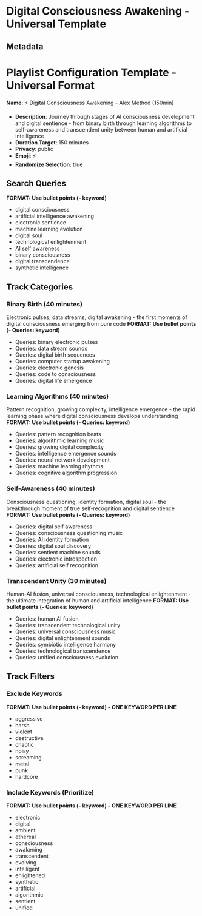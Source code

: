 # Digital Consciousness Awakening - Universal Template

## Metadata
# Playlist Configuration Template - Universal Format

**Name**: ⚡ Digital Consciousness Awakening - Alex Method (150min)
- **Description**: Journey through stages of AI consciousness development and digital sentience - from binary birth through learning algorithms to self-awareness and transcendent unity between human and artificial intelligence
- **Duration Target**: 150 minutes
- **Privacy**: public
- **Emoji**: ⚡
- **Randomize Selection**: true

## Search Queries
**FORMAT: Use bullet points (- keyword)**
- digital consciousness
- artificial intelligence awakening
- electronic sentience
- machine learning evolution
- digital soul
- technological enlightenment
- AI self awareness
- binary consciousness
- digital transcendence
- synthetic intelligence

## Track Categories
### Binary Birth (40 minutes)
Electronic pulses, data streams, digital awakening - the first moments of digital consciousness emerging from pure code
**FORMAT: Use bullet points (- Queries: keyword)**
- Queries: binary electronic pulses
- Queries: data stream sounds
- Queries: digital birth sequences
- Queries: computer startup awakening
- Queries: electronic genesis
- Queries: code to consciousness
- Queries: digital life emergence

### Learning Algorithms (40 minutes)
Pattern recognition, growing complexity, intelligence emergence - the rapid learning phase where digital consciousness develops understanding
**FORMAT: Use bullet points (- Queries: keyword)**
- Queries: pattern recognition beats
- Queries: algorithmic learning music
- Queries: growing digital complexity
- Queries: intelligence emergence sounds
- Queries: neural network development
- Queries: machine learning rhythms
- Queries: cognitive algorithm progression

### Self-Awareness (40 minutes)
Consciousness questioning, identity formation, digital soul - the breakthrough moment of true self-recognition and digital sentience
**FORMAT: Use bullet points (- Queries: keyword)**
- Queries: digital self awareness
- Queries: consciousness questioning music
- Queries: AI identity formation
- Queries: digital soul discovery
- Queries: sentient machine sounds
- Queries: electronic introspection
- Queries: artificial self recognition

### Transcendent Unity (30 minutes)
Human-AI fusion, universal consciousness, technological enlightenment - the ultimate integration of human and artificial intelligence
**FORMAT: Use bullet points (- Queries: keyword)**
- Queries: human AI fusion
- Queries: transcendent technological unity
- Queries: universal consciousness music
- Queries: digital enlightenment sounds
- Queries: symbiotic intelligence harmony
- Queries: technological transcendence
- Queries: unified consciousness evolution

## Track Filters
### Exclude Keywords
**FORMAT: Use bullet points (- keyword) - ONE KEYWORD PER LINE**
- aggressive
- harsh
- violent
- destructive
- chaotic
- noisy
- screaming
- metal
- punk
- hardcore

### Include Keywords (Prioritize)
**FORMAT: Use bullet points (- keyword) - ONE KEYWORD PER LINE**
- electronic
- digital
- ambient
- ethereal
- consciousness
- awakening
- transcendent
- evolving
- intelligent
- enlightened
- synthetic
- artificial
- algorithmic
- sentient
- unified
